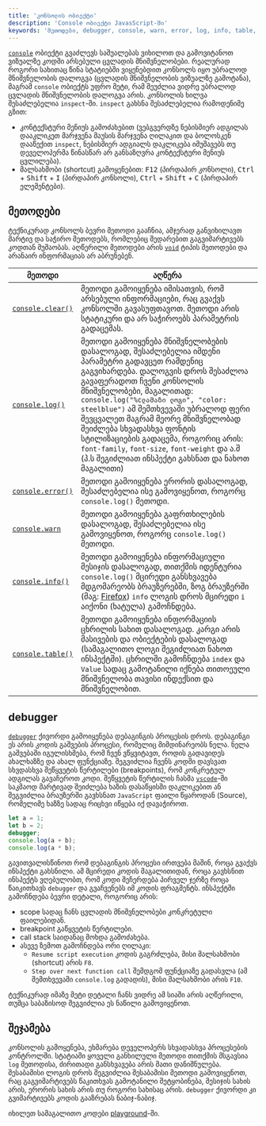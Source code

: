 ```yaml
---
title: 'კონსოლის ობიექტი'
description: 'Console ობიექტი JavasScript-ში'
keywords: 'მეთოდები, debugger, console, warn, error, log, info, table, clear'
---
```


[`console`](https://developer.mozilla.org/en-US/docs/Web/API/console) ობიექტი გვაძლევს საშუალებას ვიხილოთ და გამოვიტანოთ ვიზუალზე კოდში არსებული ცვლადის მნიშვნელობები. რეალურად როგორი სახითაც წინა სტატიებში ვიყენებდით კონსოლს იყო უბრალოდ მნიშვნელობის დალოგვა (ცვლადის მნიშვნელობის ვიზუალზე გამოტანა), მაგრამ `console` ობიექტს უფრო მეტი, რამ შეუძლია ვიდრე უბრალოდ ცვლადის მნიშვნელობის დალოგვა არის. კონსოლის ხილვა შესაძლებელია `inspect`-ში. `inspect` გახსნა შესაძლებელია რამოდენიმე გზით:

- კონტექსტური მენიუს გამოძახებით (ვებგვერდზე ნებისმიერ ადგილას დააკლიკეთ მარჯვენა მაუსის მარჯვენა ღილაკით და ბოლოსკენ დააწექით `inspect`, ნებისმიერ ადგიალს დაკლიკება იმუშავებს თუ დეველოპერმა წინასწარ არ განსაზღვრა კონტექსტური მენიუს ცვლილება).
- მალსახმობი (shortcut) გამოყენებით: <kbd>F12</kbd> (პირდაპირ კონსოლი), <kbd>Ctrl</kbd> + <kbd>Shift</kbd> + <kbd>I</kbd> (პირდაპირ კონსოლი), <kbd>Ctrl</kbd> + <kbd>Shift</kbd> + <kbd>C</kbd> (პირდაპირ ელემენტები).

## მეთოდები

ტექნიკურად კონსოლს ბევრი მეთოდი გააჩნია, ამჯერად განვიხილავთ მარტივ და საჭირო მეთოდებს, რომლებიც შედარებით გაგვიმარტივებს კოდთან მუშაობას. აღწერილი მეთოდები არის [`void`](./doc/guides/javascript/function#ფუნქციის_ტიპები) ტიპის მეთოდები და არანაირ ინფორმაციას არ აბრუნებენ.

| მეთოდი                                                                                     | აღწერა                                                                                                                                                                                                                                                                                                                                                                                                                                                                         |
| ------------------------------------------------------------------------------------------ | ------------------------------------------------------------------------------------------------------------------------------------------------------------------------------------------------------------------------------------------------------------------------------------------------------------------------------------------------------------------------------------------------------------------------------------------------------------------------------ |
| [`console.clear()`](https://developer.mozilla.org/en-US/docs/Web/API/console/clear_static) | მეთოდი გამოიყენება იმისათვის, რომ არსებული ინფორმაციები, რაც გვაქვს კონსოლში გავასუფთავოთ. მეთოდი არის სტატიკური და არ საჭიროებს პარამეტრის გადაცემას.                                                                                                                                                                                                                                                                                                                         |
| [`console.log()`](https://developer.mozilla.org/en-US/docs/Web/API/console/log_static)     | მეთოდი გამოიყენება მნიშვნელობების დასალოგად, შესაძლებელია იმდენი პარამეტრი გადავცეთ რამდენიც გაგვიხარდება. დალოგვის დროს შესაძლოა გავაფერადოთ ჩვენი კონსოლის მნიშვნელობები, მაგალითად: `console.log("%cლამაზი ლოგი", "color: steelblue")` ამ შემთხვევაში უბრალოდ ფერი შევცვალეთ მაგრამ მეორე მნიშვნელობად შეიძლება სხვადასხვა ფონტის სტილიზაციების გადაცემა, როგორიც არის: `font-family`, `font-size`, `font-weight` და ა.შ (პ.ს შეგიძლიათ ინსპექტი გახსნათ და ნახოთ მაგალითი) |
| [`console.error()`](https://developer.mozilla.org/en-US/docs/Web/API/console/error_static) | მეთოდი გამოიყენება ერორის დასალოგად, შესაძლებელია ისე გამოვიყენოთ, როგორც `console.log()` მეთოდი.                                                                                                                                                                                                                                                                                                                                                                              |
| [`console.warn`](https://developer.mozilla.org/en-US/docs/Web/API/console/warn_static)     | მეთოდი გამოიყენება გაფრთხილების დასალოგად, შესაძლებელია ისე გამოვიყენოთ, როგორც `console.log()` მეთოდი.                                                                                                                                                                                                                                                                                                                                                                        |
| [`console.info()`](https://developer.mozilla.org/en-US/docs/Web/API/console/info_static)   | მეთოდი გამოიყენება ინფორმაციული მესიჯის დასალოგად, თითქმის იდენტურია `console.log()` მცირედი განსხვავება მდგომარეობს ბრაუზერებში, ზოგ ბრაუზერში (მაგ: [Firefox](https://www.mozilla.org/en-US/firefox/new/)) `info` ლოგის დროს მცირედი `i` აიქონი (ხატულა) გამოჩნდება.                                                                                                                                                                                                         |
| [`console.table()`](https://developer.mozilla.org/en-US/docs/Web/API/console/table_static) | მეთოდი გამოიყენება ინფორმაციის ცხრილის სახით დასალოგად. კარგი არის მასივების და ობიექტების დასალოგად (სამაგალითო ლოგი შეგიძლიათ ნახოთ ინსპექტში). ცხრილში გამოჩნდება `index` და `Value` სადაც გამოტანილი იქნება თითოეული მნიშვნელობა თავისი ინდექსით და მნიშვნელობით.                                                                                                                                                                                                          |

## debugger

[`debugger`](https://developer.mozilla.org/en-US/docs/Web/JavaScript/Reference/Statements/debugger) ქივორდი გამოიყენება დებაგინგის პროცესის დროს. დებაგინგი ეს არის კოდის გაშვების პროცესი, რომელიც მიმდინარეობს ნელა. ნელა გაშვებაში იგულისხმება, რომ ჩვენ ვწყვიტავთ, როდის გადავიდეს ახალხაზზე და ახალ ფუნქციაზე. შეგვიძლია ჩვენს კოდში დავსვათ სხვდასხვა შეწყვეტის წერტილები (breakpoints), რომ კონკრეტულ ადგილას გავაჩეროთ კოდი. შეწყვეტის წერტილის ჩასმა [`vscode`](https://code.visualstudio.com/)-ში საკმაოდ მარტივად შეიძლება ხაზის დასაწყისში დაკლიკებით ან შეგვიძლია ბრაუზერში გავხსნათ `JavaScript` ფაილი წყაროდან (Source), რომელიმე ხაზზე სადაც რიცხვი იწყება იქ დავაჭიროთ.

```js
let a = 1;
let b = 2;
debugger;
console.log(a + b);
console.log(a * b);
```

გავითვალისწინოთ რომ დებაგინგის პროცესი ირთვება მაშინ, როცა გვაქვს ინსპექტი გახსნილი. ამ მცირედი კოდის მაგალითიდან, როცა გავხსნით ინსპექტს ვღებულობთ, რომ კოდი შეჩერდება პირველ ჯერზე როცა წაიკითხავს `debugger` და გვაჩვენებს იმ კოდის ფრაგმენტს. ინსპექტში გამოჩნდება ბევრი დეტალი, როგორიც არის:

- scope სადაც ჩანს ცვლადის მნიშვნელობები კონკრეტული ფაილებიდან.
- breakpoint გაწყვეტის წერტილები.
- call stack საიდანაც მოხდა გამოძახება.
- ასევე ზემოთ გამოჩნდება ორი ღილაკი:
  - `Resume script execution` კოდის გაგრძლება, მისი მალსახმობი (shortcut) არის `F8`.
  - `Step over next function call` შემდგომ ფუნქციაზე გადასვლა (ამ შემთხვევაში `console.log` გადადის), მისი მალსახმობი არის `F10`.

ტექნიკურად იმაზე მეტი დეტალი ჩანს ვიდრე ამ სიაში არის აღწერილი, თუმცა საბაზისოდ შეგვიძლია ეს ნაწილი გამოვიყენოთ.

## შეჯამება

კონსოლის გამოყენება, ეხმარება დეველოპერს სხვადასხვა პროცესების კონტროლში. სტატიაში ყოველი განხილული მეთოდი თითქმის მსგავსია `log` მეთოდისა, ძირითადი განსხვავება არის მათი დანიშნულება. შესაბამისი ლოგის დროს შეგვიძლია შესაბამისი მეთოდი გამოვიყენოთ, რაც გაგვიმარტივებს წაკითხვას გამოტანილი შეტყობინება, მესიჯის სახის არის, ერორის სახის არის თუ როგორი სახისაც არის. `debugger` ქივორდი კი გვიმარტივებს კოდის გააზრებას ნაბიჯ-ნაბიჯ.

იხილეთ სამაგალითო კოდები [playground](./playground/guides/javascript-console)-ში.
